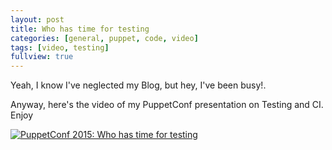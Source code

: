 ```yaml
---
layout: post
title: Who has time for testing
categories: [general, puppet, code, video]
tags: [video, testing]
fullview: true
---
```

Yeah, I know I've neglected my Blog, but hey, I've been busy!.

Anyway, here's the video of my PuppetConf presentation on Testing and CI. Enjoy

[![PuppetConf 2015: Who has time for testing](http://img.youtube.com/vi/yaY6ddXZF50/0.jpg)](http://www.youtube.com/watch?v=yaY6ddXZF50)
